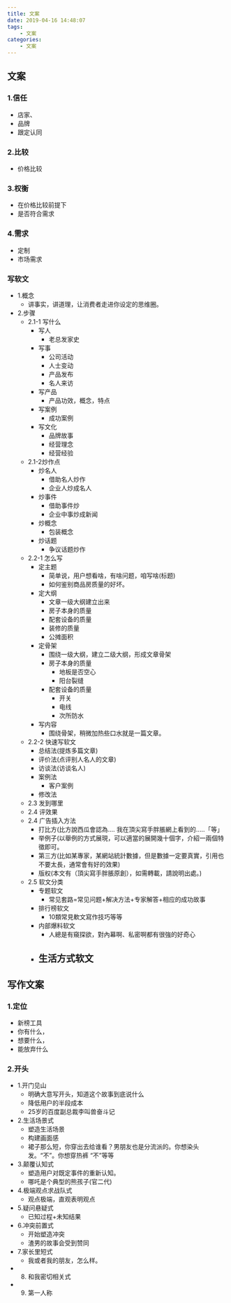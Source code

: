 ```yaml
---
title: 文案
date: 2019-04-16 14:48:07
tags:
    - 文案
categories:
    - 文案
---
```

## 文案

### 1.信任
- 店家、
- 品牌
- 跟定认同
### 2.比较
- 价格比较
### 3.权衡
- 在价格比较前提下
- 是否符合需求
### 4.需求
- 定制
- 市场需求
### 写软文
- 1.概念
    - 讲事实，讲道理，让消费者走进你设定的思维圈。
- 2.步骤
    - 2.1-1 写什么
        - 写人
            - 老总发家史
        - 写事
            - 公司活动
            - 人士变动
            - 产品发布
            - 名人来访
        - 写产品
            - 产品功效，概念，特点
        - 写案例
            - 成功案例
        - 写文化
            - 品牌故事
            - 经营理念
            - 经营经验
    - 2.1-2炒作点
        - 炒名人
            - 借助名人炒作
            - 企业人炒成名人
        - 炒事件
            - 借助事件炒
            - 企业中事炒成新闻
        - 炒概念
            - 包装概念
        - 炒话题
            - 争议话题炒作
    - 2.2-1 怎么写
        - 定主题
            - 简单说，用户想看啥，有啥问题，咱写啥(标题)
            - 如何鉴别商品房质量的好坏。
        - 定大纲
            - 文章一级大纲建立出来
            - 房子本身的质量
            - 配套设备的质量
            - 装修的质量
            - 公摊面积
        - 定骨架
            - 围绕一级大纲，建立二级大纲，形成文章骨架
            - 房子本身的质量
                - 地板是否空心
                - 阳台裂缝
            - 配套设备的质量
                - 开关
                - 电线
                - 次所防水
        - 写内容
            - 围绕骨架，稍微加热些口水就是一篇文章。
    - 2.2-2 快速写软文
        - 总结法(提炼多篇文章)
        - 评价法(点评别人名人的文章)
        - 访谈法(访谈名人)
        - 案例法
            - 客户案例
        - 修改法
    - 2.3 发到哪里
    - 2.4 评效果
    - 2.4 广告插入方法
        - 打比方(比方說西瓜會認為.... 我在頂尖寫手胖脹網上看到的.....「等」
        - 举例子(以舉例的方式展現，可以適當的展開幾十個字，介紹一兩個特徵即可。
        - 第三方(比如某專家，某網站統計數據，但是數據一定要真實，引用也不要太長，通常會有好的效果)
        - 版权(本文有（頂尖寫手胖脹原創），如需轉載，請說明出處。)
    - 2.5 软文分类
        - 专题软文
            - 常见套路=常见问题+解决方法+专家解答+相应的成功故事
        - 排行榜软文
            - 10類常見軟文寫作技巧等等
        - 内部爆料软文
            - 人總是有窺探欲，對內幕啊、私密啊都有很強的好奇心
        - 生活方式软文
            - 
## 写作文案
### 1.定位
- 新榜工具
- 你有什么，
- 想要什么，
- 能放弃什么
### 2.开头
- 1.开门见山
    - 明确大意写开头，知道这个故事到底说什么
    - 降低用户的半段成本
    - 25岁的百度副总裁李叫兽奋斗记
- 2.生活场景式
    - 塑造生活场景
    - 构建画面感
    - 裙子那么短，你穿出去给谁看？男朋友也是分流派的。你想染头发。“不”。你想穿热裤
“不”等等
- 3.颠覆认知式
    - 塑造用户对既定事件的重新认知。
    - 哪吒是个典型的熊孩子(官二代)
- 4.极端观点求战队式
    - 观点极端，直观表明观点
- 5.疑问悬疑式
    - 已知过程+未知结果
- 6.冲突前置式
    - 开始塑造冲突
    - 渣男的故事会受到赞同
- 7.家长里短式
    - 我或者我的朋友，怎么样。
- 8. 和我密切相关式
- 9. 第一人称
